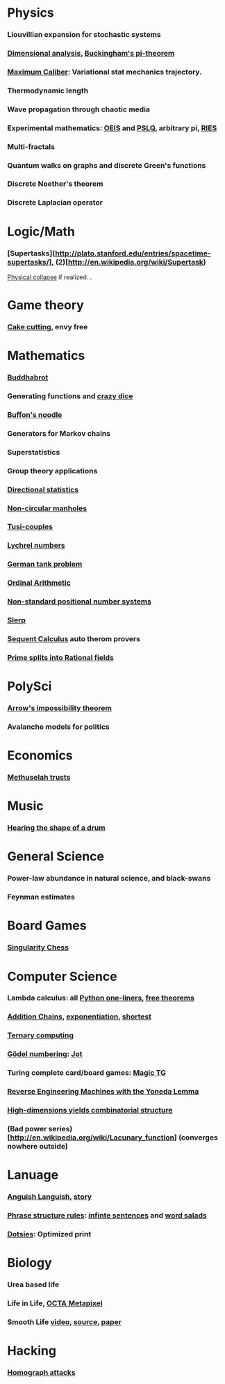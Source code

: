 # Physics
### Liouvillian expansion for stochastic systems
### [Dimensional analysis](http://en.wikipedia.org/wiki/Dimensional_analysis), [Buckingham's pi-theorem](http://en.wikipedia.org/wiki/Buckingham_%CF%80_theorem)
### [Maximum Caliber](http://rmp.aps.org/abstract/RMP/v85/i3/p1115_1): Variational stat mechanics trajectory.
### Thermodynamic length
### Wave propagation through chaotic media
### Experimental mathematics: [OEIS](http://oeis.org/) and [PSLQ](http://en.wikipedia.org/wiki/PSLQ_algorithm), arbitrary pi, [RIES](http://mrob.com/pub/ries/index.html)
### Multi-fractals
### Quantum walks on graphs and discrete Green's functions
### Discrete Noether's theorem
### Discrete Laplacian operator

# Logic/Math
### [Supertasks](http://plato.stanford.edu/entries/spacetime-supertasks/], (2)[http://en.wikipedia.org/wiki/Supertask)
[Physical collapse](http://arxiv.org/abs/1309.0144) if realized...

# Game theory
### [Cake cutting](https://en.wikipedia.org/wiki/Envy-free), envy free

# Mathematics
### [Buddhabrot](http://en.wikipedia.org/wiki/Buddhabrot)
### Generating functions and [crazy dice](http://en.wikipedia.org/wiki/Sicherman_dice)
### [Buffon's noodle](http://en.wikipedia.org/wiki/Buffon's_noodle)
### Generators for Markov chains
### Superstatistics
### Group theory applications
### [Directional statistics](http://en.wikipedia.org/wiki/Directional_statistics)
### [Non-circular manholes](http://math.stackexchange.com/questions/176659/are-non-circular-manholes-possible)
### [Tusi-couples](http://en.wikipedia.org/wiki/Tusi-couple)
### [Lychrel numbers](http://en.wikipedia.org/wiki/Lychrel_number)
### [German tank problem](https://en.wikipedia.org/wiki/German_tank_problem)
### [Ordinal Arithmetic](http://en.wikipedia.org/wiki/Ordinal_arithmetic)
### [Non-standard positional number systems](http://en.wikipedia.org/wiki/Non-standard_positional_numeral_systems)
### [Slerp](http://en.wikipedia.org/wiki/Slerp#Quaternion_Slerp)
### [Sequent Calculus](http://logitext.mit.edu/logitext.fcgi/tutorial) auto therom provers
### [Prime splits into Rational fields](http://en.wikipedia.org/wiki/Chebotarev's_density_theorem)

# PolySci
### [Arrow's impossibility theorem](http://en.wikipedia.org/wiki/Arrow's_impossibility_theorem)
### Avalanche models for politics

# Economics
### [Methuselah trusts](http://www.laphamsquarterly.org/essays/trust-issues.php?page=all)

# Music
### [Hearing the shape of a drum](http://en.wikipedia.org/wiki/Hearing_the_shape_of_a_drum)

# General Science
### Power-law abundance in natural science, and black-swans
### Feynman estimates

# Board Games
### [Singularity Chess](http://abstractstrategygames.blogspot.co.uk/2010/10/singularity-chess.html)

# Computer Science
### Lambda calculus: all [Python one-liners](http://blog.sigfpe.com/2008/09/on-writing-python-one-liners.html), [free theorems](http://citeseerx.ist.psu.edu/viewdoc/summary?doi=10.1.1.38.9875)
### [Addition Chains](http://en.wikipedia.org/wiki/Addition_chain), [exponentiation](http://en.wikipedia.org/wiki/Addition-chain_exponentiation), [shortest](http://wwwhomes.uni-bielefeld.de/achim/addition_chain.html)
### [Ternary computing](http://tunguska.sourceforge.net/about.html)
### [Gödel numbering](http://en.wikipedia.org/wiki/G%C3%B6del_numbering): [Jot](http://esolangs.org/wiki/Jot)
### Turing complete card/board games: [Magic TG](http://www.toothycat.net/~hologram/Turing/HowItWorks.html)
### [Reverse Engineering Machines with the Yoneda Lemma](http://blog.sigfpe.com/2006/11/yoneda-lemma.html)
### [High-dimensions yields combinatorial structure](http://en.wikipedia.org/wiki/Hales%E2%80%93Jewett_theorem)
### (Bad power series)[http://en.wikipedia.org/wiki/Lacunary_function] (converges nowhere outside) 

# Lanuage
### [Anguish Languish](http://en.wikipedia.org/wiki/Anguish_Languish), [story](http://www.crockford.com/wrrrld/anguish.html)
### [Phrase structure rules](http://en.wikipedia.org/wiki/Phrase_structure_rules): [infinte sentences](http://en.wikipedia.org/wiki/Buffalo_buffalo_Buffalo_buffalo_buffalo_buffalo_Buffalo_buffalo) and [word salads](http://en.wikipedia.org/wiki/Colorless_green_ideas_sleep_furiously)
### [Dotsies](http://dotsies.org/): Optimized print

# Biology
### Urea based life
### Life in Life, [OCTA Metapixel](http://www.conwaylife.com/wiki/OTCA_metapixel)
### Smooth Life [video](http://www.youtube.com/watch?v=KJe9H6qS82I), [source](http://sourceforge.net/projects/smoothlife/), [paper](http://arxiv.org/abs/1111.1567)


# Hacking
### [Homograph attacks](http://en.wikipedia.org/wiki/IDN_homograph_attack)



